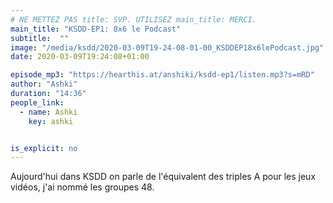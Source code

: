 ```yaml
---
# NE METTEZ PAS title: SVP. UTILISEZ main_title: MERCI.
main_title: "KSDD-EP1: 8x6 le Podcast"
subtitle:  ""
image: "/media/ksdd/2020-03-09T19-24-08-01-00_KSDDEP18x6lePodcast.jpg"
date: 2020-03-09T19:24:08+01:00

episode_mp3: "https://hearthis.at/anshiki/ksdd-ep1/listen.mp3?s=mRD"
author: "Ashki"
duration: "14:36"
people_link: 
  - name: Ashki
    key: ashki


is_explicit: no
---
```


<PodcastHeader/>

<!-- ECRIRE LA DESCRIPTION DE L'EPISODE SOUS CETTE LIGNE -->
Aujourd'hui dans KSDD on parle de l'équivalent des triples A pour les jeux vidéos, j'ai nommé les groupes 48.

